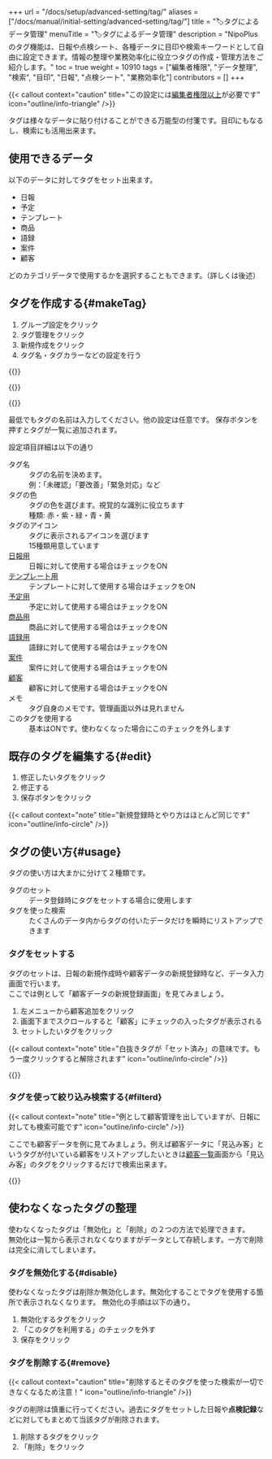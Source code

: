+++
url = "/docs/setup/advanced-setting/tag/"
aliases = ["/docs/manual/initial-setting/advanced-setting/tag/"]
title = "🏷タグによるデータ管理"
menuTitle = "🏷タグによるデータ管理"
description = "NipoPlusのタグ機能は、日報や点検シート、各種データに目印や検索キーワードとして自由に設定できます。情報の整理や業務効率化に役立つタグの作成・管理方法をご紹介します。"
toc = true
weight = 10910
tags = ["編集者権限", "データ整理", "検索", "目印", "日報", "点検シート", "業務効率化"]
contributors = []
+++

{{< callout context="caution" title="この設定には[編集者権限以上](/docs/setup/staff-global/rank/#manager)が必要です" icon="outline/info-triangle" />}}

タグは様々なデータに貼り付けることができる万能型の付箋です。目印にもなるし、検索にも活用出来ます。

## 使用できるデータ

以下のデータに対してタグをセット出来ます。

- 日報
- 予定
- テンプレート
- 商品
- 語録
- 案件
- 顧客

どのカテゴリデータで使用するかを選択することもできます。（詳しくは後述）

## タグを作成する{#makeTag}

1.  グループ設定をクリック
1.  タグ管理をクリック
1.  新規作成をクリック
1.  タグ名・タグカラーなどの設定を行う

{{<icatch filename="img/tag-add1" msg="日報も点検シートも、タグを作っておけばいつでもクリックで使えるから便利です" alice="ok">}}

{{<nextArrow>}}

{{<icatch filename="img/tag-make" msg="タグ名やアイコン、色など自由に設定できます。例えば「緊急点検」「未対応」「A工場」「設備番号XYZ」など" alice="here">}}

最低でもタグの名前は入力してください。他の設定は任意です。
保存ボタンを押すとタグが一覧に追加されます。

設定項目詳細は以下の通り

<dl class="basic">
<dt>タグ名</dt>
<dd>タグの名前を決めます。<br>例：「未確認」「要改善」「緊急対応」など</dd>
<dt>タグの色</dt>
<dd>タグの色を選びます。視覚的な識別に役立ちます<br>種類: 赤・紫・緑・青・黄</dd>
<dt>タグのアイコン</dt>
<dd>タグに表示されるアイコンを選びます<br>15種類用意しています</dd>
<dt><a href="/docs/manual/write-report/write/">日報用</a></dt>
<dd>日報に対して使用する場合はチェックをON</dd>
<dt><a href="/docs/template/make/">テンプレート用</a></dt>
<dd>テンプレートに対して使用する場合はチェックをON</dd>
<dt><a href="/docs/manual/event/add/">予定用</a></dt>
<dd>予定に対して使用する場合はチェックをON</dd>
<dt><a href="/docs/setup/advanced-setting/point/">商品用</a></dt>
<dd>商品に対して使用する場合はチェックをON</dd>
<dt><a href="/docs/setup/advanced-setting/goroku/">語録用</a></dt>
<dd>語録に対して使用する場合はチェックをON</dd>
<dt><a href="/docs/manual/anken/_about/">案件</a></dt>
<dd>案件に対して使用する場合はチェックをON</dd>
<dt><a href="/docs/manual/customer/input/">顧客</a></dt>
<dd>顧客に対して使用する場合はチェックをON</dd>
<dt>メモ</dt>
<dd>タグ自身のメモです。管理画面以外は見れません</dd>
<dt>このタグを使用する</dt>
<dd>基本はONです。使わなくなった場合にこのチェックを外します</dd>
</dl>

## 既存のタグを編集する{#edit}

1.  修正したいタグをクリック
1.  修正する
1.  保存ボタンをクリック

{{< callout context="note" title="新規登録時とやり方はほとんど同じです" icon="outline/info-circle" />}}

## タグの使い方{#usage}

タグの使い方は大まかに分けて２種類です。

<dl class="basic">
<dt>タグのセット</dt>
<dd>データ登録時にタグをセットする場合に使用します</dd>
<dt>タグを使った検索</dt>
<dd>たくさんのデータ内からタグの付いたデータだけを瞬時にリストアップできます</dd>
</dl>

### タグをセットする

タグのセットは、日報の新規作成時や顧客データの新規登録時など、データ入力画面で行います。  
ここでは例として「顧客データの新規登録画面」を見てみましょう。

1. 左メニューから顧客追加をクリック
2. 画面下までスクロールすると「顧客」にチェックの入ったタグが表示される
3. セットしたいタグをクリック

{{< callout context="note" title="白抜きタグが「セット済み」の意味です。もう一度クリックすると解除されます" icon="outline/info-circle" />}}

{{<iTablet filename="img/tagUsage" msg="顧客登録画面でタグをセットするよ" alice="ok">}}

### タグを使って絞り込み検索する{#filterd}

{{< callout context="note" title="例として顧客管理を出していますが、日報に対しても検索可能です" icon="outline/info-circle" />}}

ここでも顧客データを例に見てみましょう。例えば顧客データに「見込み客」というタグが付いている顧客をリストアップしたいときは[顧客一覧](/docs/manual/customer/list/)画面から「見込み客」のタグをクリックするだけで検索出来ます。

{{<iTablet filename="img/tagFilter" msg="この検索条件を保存すれば次回からワンクリックで使えるぞ" alice="here">}}

## 使わなくなったタグの整理

使わなくなったタグは「無効化」と「削除」の２つの方法で処理できます。  
無効化は一覧から表示されなくなりますがデータとして存続します。一方で削除は完全に消してしまいます。

### タグを無効化する{#disable}

使わなくなったタグは削除か無効化します。無効化することでタグを使用する箇所で表示されなくなります。
無効化の手順は以下の通り。

1.  無効化するタグをクリック
1.  「このタグを利用する」のチェックを外す
1.  保存をクリック

### タグを削除する{#remove}

{{< callout context="caution" title="削除するとそのタグを使った検索が一切できなくなるため注意！" icon="outline/info-triangle" />}}

タグの削除は慎重に行ってください。過去にタグをセットした日報や**点検記録**などに対してもまとめて当該タグが削除されます。

1.  削除するタグをクリック
1.  「削除」をクリック

